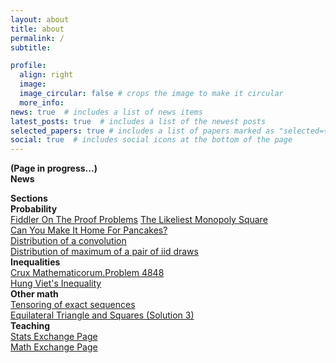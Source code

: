 ```yaml
---
layout: about
title: about
permalink: /
subtitle: 

profile:
  align: right
  image:
  image_circular: false # crops the image to make it circular
  more_info: 
news: true  # includes a list of news items
latest_posts: true  # includes a list of the newest posts
selected_papers: true # includes a list of papers marked as "selected={true}"
social: true  # includes social icons at the bottom of the page
---
```

**(Page in progress...)**  
**News**  

**Sections**  
**Probability**  
[Fiddler On The Proof Problems](https://bogdanlata.github.io/projects/fiddler/)
[The Likeliest Monopoly Square](https://bogdanlata.github.io/projects/The-Likeliest-Monopoly-Square/)  
[Can You Make It Home For Pancakes?](https://bogdanlata.github.io/projects/fiddler_pancakes/)  
[Distribution of a convolution](https://stats.stackexchange.com/questions/13474/how-to-define-the-distribution-of-a-convolution-when-there-is-some-partial-order/13665#13665)    
[Distribution of maximum of a pair of iid draws](https://stats.stackexchange.com/questions/13259/what-is-the-distribution-of-maximum-of-a-pair-of-iid-draws-where-the-minimum-is/13286#13286)  
**Inequalities**  
[Crux Mathematicorum.Problem 4848](https://bogdanlata.github.io/projects/Inequalities/)  
[Hung Viet's Inequality](https://www.cut-the-knot.org/arithmetic/algebra/HungVietInequality4.shtml)  
**Other math**  
[Tensoring of exact sequences](https://math.stackexchange.com/questions/24344/help-understanding-tensoring-of-exact-sequences/24367#24367)  
[Equilateral Triangle and Squares (Solution 3)](https://www.cut-the-knot.org/m/Geometry/TranStan.shtml#FigureThat)  
**Teaching**  
[Stats Exchange Page](https://stats.stackexchange.com/users/3454/bogdan-lataianu)  
[Math Exchange Page](https://math.stackexchange.com/users/7243/bogdan-lataianu)  


<!--

Write your biography here. Tell the world about yourself. Link to your favorite [subreddit](http://reddit.com). You can put a picture in, too. The code is already in, just name your picture `prof_pic.jpg` and put it in the `img/` folder.

Put your address / P.O. box / other info right below your picture. You can also disable any of these elements by editing `profile` property of the YAML header of your `_pages/about.md`. Edit `_bibliography/papers.bib` and Jekyll will render your [publications page](/al-folio/publications/) automatically.

Link to your social media connections, too. This theme is set up to use [Font Awesome icons](http://fortawesome.github.io/Font-Awesome/) and [Academicons](https://jpswalsh.github.io/academicons/), like the ones below. Add your Facebook, Twitter, LinkedIn, Google Scholar, or just disable all of them.
-->

